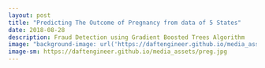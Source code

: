 ```yaml
---
layout: post
title: "Predicting The Outcome of Pregnancy from data of 5 States"
date: 2018-08-28
description: Fraud Detection using Gradient Boosted Trees Algorithm
image: "background-image: url('https://daftengineer.github.io/media_assets/preg.jpg');"
image-sm: https://daftengineer.github.io/media_assets/preg.jpg
---
```


<div style="color:black;"><p></p>

<p style="text-align:justify;"></p>
</div>
